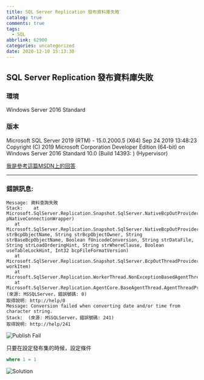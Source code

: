 ```yaml
---
title: SQL Server Replication 發布資料庫失敗
catalog: true
comments: true
tags:
  - SQL
abbrlink: 62900
categories: uncategorized
date: 2020-12-10 15:13:30
---
```

## SQL Server Replication 發布資料庫失敗


### 環境 
Windows Server 2016 Standard
### 版本 
Microsoft SQL Server 2019 (RTM) - 15.0.2000.5 (X64)   Sep 24 2019 13:48:23   Copyright (C) 2019 Microsoft Corporation  Developer Edition (64-bit) on Windows Server 2016 Standard 10.0 <X64> (Build 14393: ) (Hypervisor) 

[我是參考這篇MSDN上的回答](https://docs.microsoft.com/zh-tw/archive/blogs/sqlserverfaq/snapshot-agent-fails-with-error-241-severity-16-state-1-conversion-failed-when-converting-date-andor-time-from-character-string)

---
### 錯誤訊息: 
```
Message: 資料查詢失敗
Stack:    at Microsoft.SqlServer.Replication.Snapshot.SqlServer.NativeBcpOutProvider.ThrowNativeBcpOutException(CConnection* pNativeConnectionWrapper)
   at Microsoft.SqlServer.Replication.Snapshot.SqlServer.NativeBcpOutProvider.BcpOut(String strBcpObjectName, String strBcpObjectOwner, String strBaseBcpObjectName, Boolean fUnicodeConversion, String strDataFile, String strLoadOrderingHint, String strWhereClause, Boolean useTableLockHint, Int32 bcpFileFormatVersion)
   at Microsoft.SqlServer.Replication.Snapshot.SqlServer.BcpOutThreadProvider.DoWork(WorkItem workItem)
   at Microsoft.SqlServer.Replication.WorkerThread.NonExceptionBasedAgentThreadProc()
   at Microsoft.SqlServer.Replication.AgentCore.BaseAgentThread.AgentThreadProcWrapper() (來源: MSSQLServer，錯誤號碼: 0)
取得說明: http://help/0
Message: Conversion failed when converting date and/or time from character string.
Stack:  (來源: MSSQLServer，錯誤號碼: 241)
取得說明: http://help/241
```
![Publish Fail](ReplicationQ.PNG)

只要在設定發布集的時候，設定條件
```SQL
where 1 = 1
```
![Solution](ReplicationSolution.PNG)
